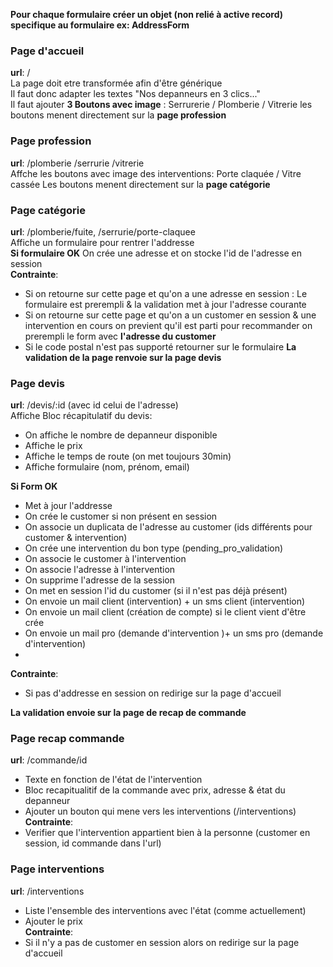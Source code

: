 **Pour chaque formulaire créer un objet (non relié à active record) specifique au
formulaire ex: AddressForm**


### Page d'accueil
   **url**:  /<br>
   La page doit etre transformée afin d'être générique<br>
   Il faut donc adapter les textes "Nos depanneurs en 3 clics..."<br>
   Il faut ajouter **3 Boutons avec image** : Serrurerie / Plomberie / Vitrerie
   les boutons menent directement sur la **page profession**


### Page profession
 **url**: /plomberie /serrurie /vitrerie <br>
 Affche les boutons avec image des interventions: Porte claquée / Vitre cassée
 Les boutons menent directement sur la **page catégorie**


### Page catégorie
 **url**: /plomberie/fuite, /serrurie/porte-claquee<br>
  Affiche un formulaire pour rentrer l'addresse<br>
  **Si formulaire OK** On crée une adresse et on stocke l'id de l'adresse en session<br>
  **Contrainte**:
  - Si on retourne sur cette page et qu'on a une adresse en session : Le formulaire est prerempli & la validation met à jour l'adresse courante<br>
  - Si on retourne sur cette page et qu'on a un customer en session & une intervention en cours on previent qu'il est parti pour recommander on prerempli le form avec **l'adresse du customer**
  - Si le code postal n'est pas supporté retourner sur le formulaire
  **La validation de la page renvoie sur la page devis**


### Page devis
**url**: /devis/:id (avec id celui de l'adresse)<br>
Affiche Bloc récapitulatif du devis:
- On affiche le nombre de depanneur disponible
- Affiche le prix
- Affiche le temps de route (on met toujours 30min)
- Affiche formulaire (nom, prénom, email)

**Si Form OK**
 - Met à jour l'addresse
 - On crée le customer si non présent en session
 - On associe un duplicata de l'adresse au customer (ids différents pour customer & intervention)
 - On crée une intervention du bon type (pending_pro_validation)
 - On associe le customer à l'intervention
 - On associe l'adresse à l'intervention
 - On supprime l'adresse de la session
 - On met en session l'id du customer (si il n'est pas déjà présent)
 - On envoie un mail client (intervention) + un sms client (intervention)
 - On envoie un mail client (création de compte) si le client vient d'être crée
 - On envoie un mail pro  (demande d'intervention )+ un sms pro (demande d'intervention)
 -
 **Contrainte**:
- Si pas d'addresse en session on redirige sur la page d'accueil

**La validation envoie sur la page de recap de commande**

### Page recap commande
**url**: /commande/id<br>
 - Texte en fonction de l'état de l'intervention
 - Bloc recapitualitif de la commande avec prix, adresse & état du depanneur<br>
 - Ajouter un bouton qui mene vers les interventions (/interventions)
**Contrainte**:
 - Verifier que l'intervention appartient bien à la personne (customer en session, id commande dans l'url)

### Page interventions
**url**: /interventions
- Liste l'ensemble des interventions avec l'état (comme actuellement)
- Ajouter le prix<br>
**Contrainte**:
- Si il n'y a pas de customer en session alors on redirige sur la page d'accueil
